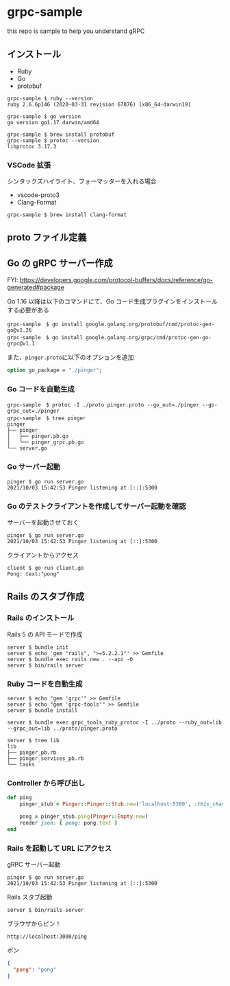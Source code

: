 # grpc-sample

this repo is sample to help you understand gRPC

## インストール

- Ruby
- Go
- protobuf

```
grpc-sample $ ruby --version
ruby 2.6.6p146 (2020-03-31 revision 67876) [x86_64-darwin19]

grpc-sample $ go version
go version go1.17 darwin/amd64

grpc-sample $ brew install protobuf
grpc-sample $ protoc --version
libprotoc 3.17.3
```

### VSCode 拡張

シンタックスハイライト、フォーマッターを入れる場合

- vscode-proto3
- Clang-Format

```
grpc-sample $ brew install clang-format
```

## proto ファイル定義

## Go の gRPC サーバー作成

FYI: https://developers.google.com/protocol-buffers/docs/reference/go-generated#package

Go 1.16 以降は以下のコマンドにて、Go コード生成プラグインをインストールする必要がある

```
grpc-sample　$ go install google.golang.org/protobuf/cmd/protoc-gen-go@v1.26
grpc-sample　$ go install google.golang.org/grpc/cmd/protoc-gen-go-grpc@v1.1
```

また、`pinger.proto`に以下のオプションを追加

```proto
option go_package = "./pinger";
```

### Go コードを自動生成

```
grpc-sample　$ protoc -I ./proto pinger.proto --go_out=./pinger --go-grpc_out=./pinger
grpc-sample　$ tree pinger
pinger
├── pinger
│   ├── pinger.pb.go
│   └── pinger_grpc.pb.go
└── server.go

```

### Go サーバー起動

```
pinger $ go run server.go
2021/10/03 15:42:53 Pinger listening at [::]:5300
```

### Go のテストクライアントを作成してサーバー起動を確認

サーバーを起動させておく

```
pinger $ go run server.go
2021/10/03 15:42:53 Pinger listening at [::]:5300
```

クライアントからアクセス

```
client $ go run client.go
Pong: text:"pong"
```

## Rails のスタブ作成

### Rails のインストール

Rails 5 の API モードで作成

```
server $ bundle init
server $ echo 'gem "rails", ">=5.2.2.1"' >> Gemfile
server $ bundle exec rails new . --api -O
server $ bin/rails server
```

### Ruby コードを自動生成

```
server $ echo "gem 'grpc'" >> Gemfile
server $ echo "gem 'grpc-tools'" >> Gemfile
server $ bundle install

server $ bundle exec grpc_tools_ruby_protoc -I ../proto --ruby_out=lib --grpc_out=lib ../proto/pinger.proto

server $ tree lib
lib
├── pinger_pb.rb
├── pinger_services_pb.rb
└── tasks
```

### Controller から呼び出し

```ruby
def ping
    pinger_stub = Pinger::Pinger::Stub.new('localhost:5300', :this_channel_is_insecure)

    pong = pinger_stub.ping(Pinger::Empty.new)
    render json: { pong: pong.text }
end
```

### Rails を起動して URL にアクセス

gRPC サーバー起動

```
pinger $ go run server.go
2021/10/03 15:42:53 Pinger listening at [::]:5300
```

Rails スタブ起動

```
server $ bin/rails server
```

ブラウザからピン！

```
http://localhost:3000/ping
```

ポン

```json
{
  "pong": "pong"
}
```
